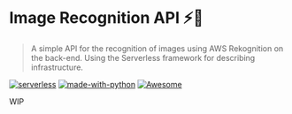 # Image Recognition API ⚡🔎 
> A simple API for the recognition of images using AWS Rekognition on the back-end. Using the Serverless framework for describing infrastructure. 

[![serverless](http://public.serverless.com/badges/v3.svg)](http://www.serverless.com)  [![made-with-python](https://img.shields.io/badge/Made%20with-Python-1f425f.svg)](https://www.python.org/) [![Awesome](https://awesome.re/badge.svg)](https://github.com/kfrawee/WeRateDogs/)

WIP